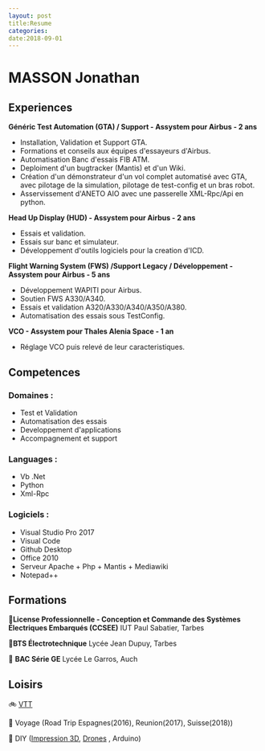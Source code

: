 ```yaml
---
layout: post
title:Resume
categories:
date:2018-09-01
---
```


# MASSON Jonathan

## Experiences

**Généric Test Automation (GTA) / Support - Assystem pour Airbus - 2 ans**
  - Installation, Validation et Support GTA.
  - Formations et conseils aux équipes d'essayeurs d'Airbus.
  - Automatisation Banc d'essais FIB ATM.
  - Deploiment d'un bugtracker (Mantis) et d'un Wiki.
  - Création d'un démonstrateur d'un vol complet automatisé avec GTA, avec pilotage de la simulation, pilotage de test-config et un bras robot.
  - Asservissement d'ANETO AIO avec une passerelle XML-Rpc/Api en python.

**Head Up Display (HUD) - Assystem pour Airbus - 2 ans**
  - Essais et validation.
  - Essais sur banc et simulateur.
  - Développement d'outils logiciels pour la creation d'ICD.

**Flight Warning System (FWS) /Support Legacy / Développement - Assystem pour Airbus - 5 ans**
  - Développement WAPITI pour Airbus.
  - Soutien FWS A330/A340.
  - Essais et validation A320/A330/A340/A350/A380.
  - Automatisation des essais sous TestConfig.

**VCO - Assystem pour Thales Alenia Space - 1 an**
  - Réglage VCO puis relevé de leur caracteristiques.

## Competences

### Domaines :
* Test et Validation
* Automatisation des essais
* Developpement d'applications
* Accompagnement et support
### Languages :
* Vb .Net
* Python
* Xml-Rpc
### Logiciels :
* Visual Studio Pro 2017
* Visual Code
* Github Desktop
* Office 2010
* Serveur Apache + Php + Mantis + Mediawiki 
* Notepad++

## Formations
:school:**License Professionnelle - Conception et Commande des Systèmes Électriques Embarqués (CCSEE)**
IUT Paul Sabatier, Tarbes

:school:**BTS Électrotechnique** 
Lycée Jean Dupuy, Tarbes

:school: **BAC Série GE** 
Lycée Le Garros, Auch

## Loisirs
:bike: [VTT](vtt.md)

:palm_tree: Voyage (Road Trip Espagnes(2016), Reunion(2017), Suisse(2018))

:wrench: DIY ([Impression 3D](imprimande3d), [Drones](drones.md) , Arduino)
